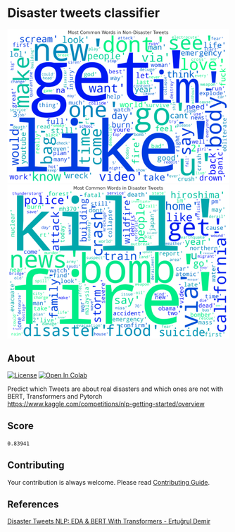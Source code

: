 # Disaster tweets classifier

![word_cloud_non_disaster](./static/word_cloud_non_disaster.png)
![word_cloud_disaster](./static/word_cloud_disaster.png)

## About

[![License](https://img.shields.io/github/license/rmuraix/disaster-tweets-classifier)](./LICENSE)
[![Open In Colab](https://colab.research.google.com/assets/colab-badge.svg)](http://colab.research.google.com/github/rmuraix/blob/main/disaster_tweets_classifier.ipynb)

Predict which Tweets are about real disasters and which ones are not with BERT, Transformers and Pytorch  
https://www.kaggle.com/competitions/nlp-getting-started/overview

## Score

`0.83941`

## Contributing

Your contribution is always welcome. Please read [Contributing Guide](.github/CONTRIBUTING.md).

## References

[Disaster Tweets NLP: EDA & BERT With Transformers - Ertuğrul Demir](https://www.kaggle.com/code/datafan07/disaster-tweets-nlp-eda-bert-with-transformers/notebook)
